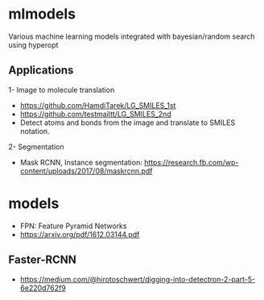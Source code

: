 # mlmodels
Various machine learning models integrated with bayesian/random search using hyperopt


## Applications

1- Image to molecule translation
- https://github.com/HamdiTarek/LG_SMILES_1st
- https://github.com/testmailtt/LG_SMILES_2nd
- Detect atoms and bonds from the image and translate to SMILES notation.

2- Segmentation
- Mask RCNN, Instance segmentation: https://research.fb.com/wp-content/uploads/2017/08/maskrcnn.pdf

# models
- FPN: Feature Pyramid Networks
- https://arxiv.org/pdf/1612.03144.pdf

## Faster-RCNN
- https://medium.com/@hirotoschwert/digging-into-detectron-2-part-5-6e220d762f9
